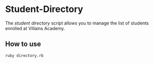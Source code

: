 # Student-Directory #

The *student directory* script allows you to manage the list of students enrolled at Villains Academy.

## How to use ##

```shell
ruby directory.rb
```
